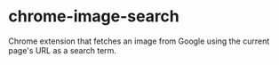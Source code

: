 # chrome-image-search
Chrome extension that fetches an image from Google using the current page's URL as a search term.
